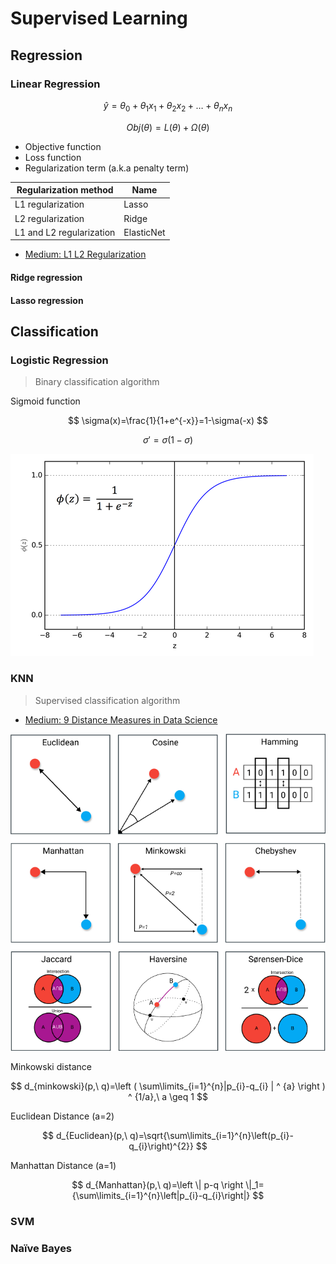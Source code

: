 # Supervised Learning

Regression
---

### Linear Regression

$$
{\hat{y}=\theta_{0}+\theta_{1}x_{1}}+{\theta_{2}x_{2}}+\dots+{\theta_{n}x_{n}}
$$

$$
Obj(\theta)=L(\theta)+\Omega(\theta)
$$

- Objective function
- Loss function
- Regularization term (a.k.a penalty term)

| Regularization method    | Name       |
| ------------------------ | ---------- |
| L1 regularization        | Lasso      |
| L2 regularization        | Ridge      |
| L1 and L2 regularization | ElasticNet |

- [Medium: L1 L2 Regularization](https://medium.datadriveninvestor.com/l1-l2-regularization-7f1b4fe948f2)

#### Ridge regression

#### Lasso regression

Classification
---

### Logistic Regression

> Binary classification algorithm

Sigmoid function

$$
\sigma(x)=\frac{1}{1+e^{-x}}=1-\sigma(-x)
$$

$$
{\sigma}'=\sigma(1-\sigma )
$$

![sigmoid](../imgs/sigmoid.png)

### KNN

> Supervised classification algorithm

- [Medium: 9 Distance Measures in Data Science](https://towardsdatascience.com/9-distance-measures-in-data-science-918109d069fa)

![distances](../imgs/distances.png)

Minkowski distance

$$
d_{minkowski}(p,\ q)=\left ( \sum\limits_{i=1}^{n}|p_{i}-q_{i} | ^ {a} \right ) ^ {1/a},\ a \geq 1
$$

Euclidean Distance (a=2)

$$
d_{Euclidean}(p,\ q)=\sqrt{\sum\limits_{i=1}^{n}\left(p_{i}-q_{i}\right)^{2}}
$$

Manhattan Distance (a=1)

$$
d_{Manhattan}(p,\ q)=\left \| p-q \right \|_1={\sum\limits_{i=1}^{n}\left|p_{i}-q_{i}\right|}
$$

### SVM

### Naïve Bayes